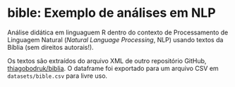 # bible: Exemplo de análises em NLP

Análise didática em linguaguem R dentro do contexto de Processamento de Linguagem Natural (*Natural Language Processing*, NLP) usando textos da Bíblia (sem direitos autorais!).

Os textos são extraídos do arquivo XML de outro repositório GitHub, [thiagobodruk/biblia](https://github.com/thiagobodruk/biblia/). O dataframe foi exportado para um arquivo CSV em `datasets/bible.csv` para livre uso.
